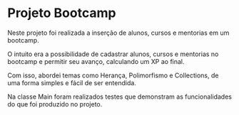 # Projeto Bootcamp

Neste projeto foi realizada a inserção de alunos, cursos e mentorias em um bootcamp.

O intuito era a possibilidade de cadastrar alunos, cursos e mentorias no bootcamp e permitir seu avanço, calculando um XP ao final.

Com isso, abordei temas como Herança, Polimorfismo e Collections, de uma forma simples e fácil de ser entendida.

Na classe Main foram realizados testes que demonstram as funcionalidades do que foi produzido no projeto.